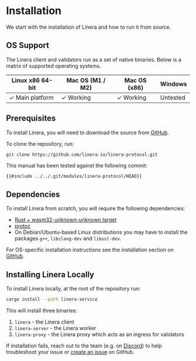 # Installation

We start with the installation of Linera and how to run it from source.

## OS Support

The Linera client and validators run as a set of native binaries. Below is a
matrix of supported operating systems.

| Linux x86 64-bit | Mac OS (M1 / M2) | Mac OS (x86) | Windows  |
| ---------------- | ---------------- | ------------ | -------- |
| ✓ Main platform  | ✓ Working        | ✓ Working    | Untested |

## Prerequisites

To install Linera, you will need to download the source from
[GitHub](https://github.com/linera-io/linera-protocol).

To clone the repository, run:

```bash
git clone https://github.com/linera-io/linera-protocol.git
```

This manual has been tested against the following commit:

```text
{{#include ../../.git/modules/linera-protocol/HEAD}}
```

## Dependencies

To install Linera from scratch, you will require the following dependencies:

- [Rust + wasm32-unknown-unknown target](https://www.rust-lang.org/tools/install)
- [protoc](https://grpc.io/docs/protoc-installation/)
- On Debian/Ubuntu-based Linux distributions you may have to install the
  packages `g++`, `libclang-dev` and `libssl-dev`.

For OS-specific installation instructions see the installation section on
[GitHub](https://github.com/linera-io/linera-protocol/blob/main/INSTALL.md).

## Installing Linera Locally

To install Linera locally, at the root of the repository run:

```bash
cargo install --path linera-service
```

This will install three binaries:

1. `linera` - the Linera client
2. `linera-server` - the Linera worker
3. `linera-proxy` - the Linera proxy which acts as an ingress for validators

If installation fails, reach out to the team (e.g. on
[Discord](https://discord.gg/linera)) to help troubleshoot your issue or
[create an issue](https://github.com/linera-io/linera-protocol/issues/new) on
GitHub.
